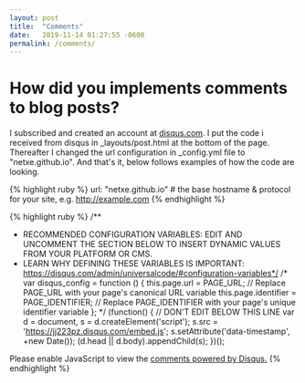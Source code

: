 ```yaml
---
layout: post
title:  "Comments"
date:   2019-11-14 01:27:55 -0600
permalink: /comments/
---
```

# How did you implements comments to blog posts?

I subscribed and created an account at [disqus.com](http://www.disqus.com). I put the code i received from disqus in _layouts/post.html at the bottom of the page. Thereafter I changed the url configuration in _config.yml file to "netxe.github.io". And that's it, below follows examples of how the code are looking.

{% highlight ruby %}
url: "netxe.github.io" # the base hostname & protocol for your site, e.g. http://example.com
{% endhighlight %}

{% highlight ruby %}
/**
*  RECOMMENDED CONFIGURATION VARIABLES: EDIT AND UNCOMMENT THE SECTION BELOW TO INSERT DYNAMIC VALUES FROM YOUR PLATFORM OR CMS.
*  LEARN WHY DEFINING THESE VARIABLES IS IMPORTANT: https://disqus.com/admin/universalcode/#configuration-variables*/
/*
var disqus_config = function () {
this.page.url = PAGE_URL;  // Replace PAGE_URL with your page's canonical URL variable
this.page.identifier = PAGE_IDENTIFIER; // Replace PAGE_IDENTIFIER with your page's unique identifier variable
};
*/
(function() { // DON'T EDIT BELOW THIS LINE
var d = document, s = d.createElement('script');
s.src = 'https://jj223pz.disqus.com/embed.js';
s.setAttribute('data-timestamp', +new Date());
(d.head || d.body).appendChild(s);
})();
</script>
<noscript>Please enable JavaScript to view the <a href="https://disqus.com/?ref_noscript">comments powered by Disqus.</a></noscript>
{% endhighlight %}


